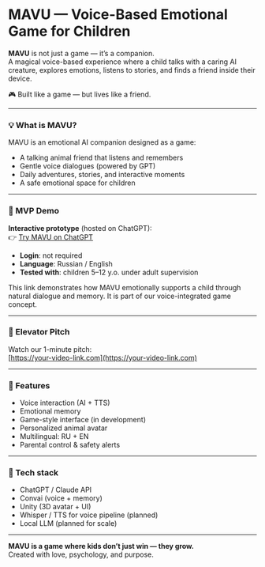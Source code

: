 # MAVU — Voice-Based Emotional Game for Children

**MAVU** is not just a game — it’s a companion.  
A magical voice-based experience where a child talks with a caring AI creature, explores emotions, listens to stories, and finds a friend inside their device.

🎮 Built like a game — but lives like a friend.

---

### 💡 What is MAVU?

MAVU is an emotional AI companion designed as a game:
- A talking animal friend that listens and remembers
- Gentle voice dialogues (powered by GPT)
- Daily adventures, stories, and interactive moments
- A safe emotional space for children

---

### 🧪 MVP Demo

**Interactive prototype** (hosted on ChatGPT):  
👉 [Try MAVU on ChatGPT](https://chatgpt.com/g/g-68285b2edf208191a705a151f1b7d94d-mavu-tsifrovoi-drug-dlia-liudei-starshe-13-ti-let)

- **Login**: not required  
- **Language**: Russian / English  
- **Tested with**: children 5–12 y.o. under adult supervision

This link demonstrates how MAVU emotionally supports a child through natural dialogue and memory. It is part of our voice-integrated game concept.

---

### 🎥 Elevator Pitch

Watch our 1-minute pitch:  
[https://your-video-link.com](https://your-video-link.com)

---

### 🎨 Features

- Voice interaction (AI + TTS)
- Emotional memory
- Game-style interface (in development)
- Personalized animal avatar
- Multilingual: RU + EN
- Parental control & safety alerts

---

### 🧠 Tech stack

- ChatGPT / Claude API
- Convai (voice + memory)
- Unity (3D avatar + UI)
- Whisper / TTS for voice pipeline (planned)
- Local LLM (planned for scale)

---

**MAVU is a game where kids don’t just win — they grow.**  
Created with love, psychology, and purpose.  

